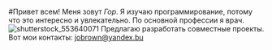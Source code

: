 #Привет всем!
Mеня зовут *Гор*. Я изучаю программирование, потому что это интересно и увлекательно. 
По основной профессии я врач.
![shutterstock_553640071](https://user-images.githubusercontent.com/130271448/231855136-49cf2a2d-e699-431c-ac27-076dbd0e0f2c.jpg)
Предлагаю разработать совместные проекты. 
Вот мои контакты: jobrown@yandex.bu

